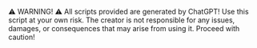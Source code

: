 ⚠️ WARNING! ⚠️
All scripts provided are generated by ChatGPT!
Use this script at your own risk.
The creator is not responsible for any issues, damages, or consequences that may arise from using it. 
Proceed with caution!
